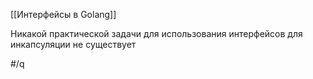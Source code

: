 [[Интерфейсы в Golang]]

Никакой практической задачи для использования интерфейсов для инкапсуляции не существует

#/q 
